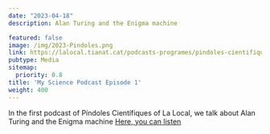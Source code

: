 ```yaml
---
date: "2023-04-18"
description: Alan Turing and the Enigma machine

featured: false
image: /img/2023-Pindoles.png
link: https://lalocal.tianat.cat/podcasts-programes/pindoles-cientifiques/
pubtype: Media
sitemap:
  priority: 0.8
title: 'My Science Podcast Episode 1'
weight: 400
---
```


In the first podcast of Píndoles Científiques of La Local, we talk about Alan Turing and the Enigma machine [Here, you can listen](https://www.ivoox.com/pindoles-cientifiques-1x01-alan-turing-i-enigma-audios-mp3_rf_106536657_1.html)
